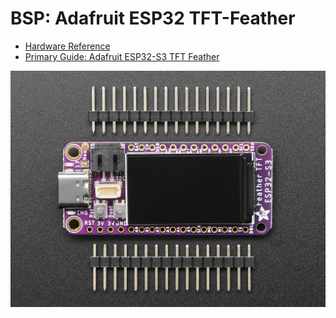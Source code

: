 # BSP: Adafruit ESP32 TFT-Feather


* [Hardware Reference](https://github.com/adafruit/Adafruit-ESP32-S3-TFT-Feather-PCB)
* [Primary Guide: Adafruit ESP32-S3 TFT Feather](https://learn.adafruit.com/adafruit-esp32-s3-tft-feather)

![image](https://github.com/adafruit/Adafruit-ESP32-S3-TFT-Feather-PCB/raw/main/assets/5483.jpg?raw=true)

